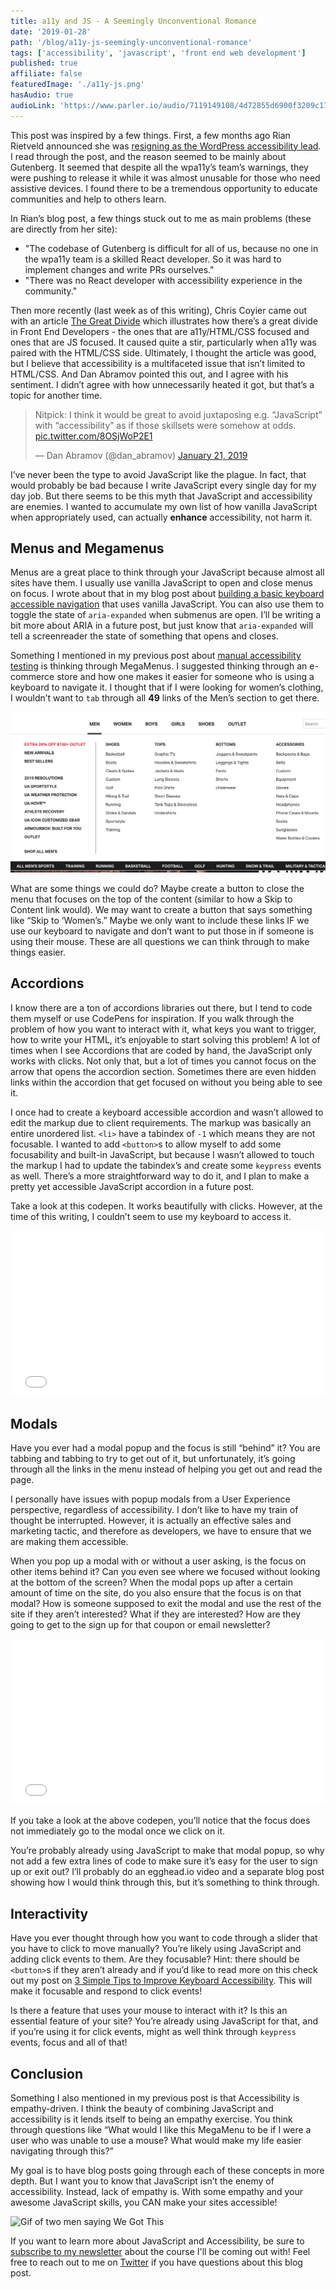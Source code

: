 ```yaml
---
title: a11y and JS - A Seemingly Unconventional Romance
date: '2019-01-28'
path: '/blog/a11y-js-seemingly-unconventional-romance'
tags: ['accessibility', 'javascript', 'front end web development']
published: true
affiliate: false
featuredImage: './a11y-js.png'
hasAudio: true
audioLink: 'https://www.parler.io/audio/7119149108/4d72855d6900f3209c1790440bbbb3bdda3a568f.b7306f01-8672-4861-9a24-9a4f3d3a84b5.mp3'
---
```


This post was inspired by a few things. First, a few months ago Rian Rietveld announced she was [resigning as the WordPress accessibility lead](https://rianrietveld.com/2018/10/09/i-have-resigned-the-wordpress-accessibility-team/). I read through the post, and the reason seemed to be mainly about Gutenberg. It seemed that despite all the wpa11y’s team’s warnings, they were pushing to release it while it was almost unusable for those who need assistive devices. I found there to be a tremendous opportunity to educate communities and help to others learn.

In Rian’s blog post, a few things stuck out to me as main problems (these are directly from her site):

- "The codebase of Gutenberg is difficult for all of us, because no one in the wpa11y team is a skilled React developer. So it was hard to implement changes and write PRs ourselves."
- "There was no React developer with accessibility experience in the community."

Then more recently (last week as of this writing), Chris Coyier came out with an article [The Great Divide](https://css-tricks.com/the-great-divide/) which illustrates how there’s a great divide in Front End Developers - the ones that are a11y/HTML/CSS focused and ones that are JS focused. It caused quite a stir, particularly when a11y was paired with the HTML/CSS side. Ultimately, I thought the article was good, but I believe that accessibility is a multifaceted issue that isn’t limited to HTML/CSS. And Dan Abramov pointed this out, and I agree with his sentiment. I didn’t agree with how unnecessarily heated it got, but that’s a topic for another time.

<blockquote class="twitter-tweet" data-lang="en"><p lang="en" dir="ltr">Nitpick: I think it would be great to avoid juxtaposing e.g. “JavaScript” with “accessibility” as if those skillsets were somehow at odds. <a href="https://t.co/8OSjWoP2E1">pic.twitter.com/8OSjWoP2E1</a></p>&mdash; Dan Abramov (@dan_abramov) <a href="https://twitter.com/dan_abramov/status/1087398276817666048?ref_src=twsrc%5Etfw">January 21, 2019</a></blockquote>

I’ve never been the type to avoid JavaScript like the plague. In fact, that would probably be bad because I write JavaScript every single day for my day job. But there seems to be this myth that JavaScript and accessibility are enemies. I wanted to accumulate my own list of how vanilla JavaScript when appropriately used, can actually **enhance** accessibility, not harm it.

## Menus and Megamenus

Menus are a great place to think through your JavaScript because almost all sites have them. I usually use vanilla JavaScript to open and close menus on focus. I wrote about that in my blog post about [building a basic keyboard accessible navigation](/blog/create-accessible-dropdown-navigation) that uses vanilla JavaScript. You can also use them to toggle the state of `aria-expanded` when submenus are open. I’ll be writing a bit more about ARIA in a future post, but just know that `aria-expanded` will tell a screenreader the state of something that opens and closes.

Something I mentioned in my previous post about [manual accessibility testing](/blog/4-things-always-manually-test) is thinking through MegaMenus. I suggested thinking through an e-commerce store and how one makes it easier for someone who is using a keyboard to navigate it. I thought that if I were looking for women’s clothing, I wouldn’t want to `tab` through all **49** links of the Men’s section to get there.

![Under Armor menu expanded under mens, showing 49 sub menu links.](./underarmor-menu.png)

What are some things we could do? Maybe create a button to close the menu that focuses on the top of the content (similar to how a Skip to Content link would). We may want to create a button that says something like “Skip to ‘Women’s.” Maybe we only want to include these links IF we use our keyboard to navigate and don’t want to put those in if someone is using their mouse. These are all questions we can think through to make things easier.

## Accordions

I know there are a ton of accordions libraries out there, but I tend to code them myself or use CodePens for inspiration. If you walk through the problem of how you want to interact with it, what keys you want to trigger, how to write your HTML, it’s enjoyable to start solving this problem! A lot of times when I see Accordions that are coded by hand, the JavaScript only works with clicks. Not only that, but a lot of times you cannot focus on the arrow that opens the accordion section. Sometimes there are even hidden links within the accordion that get focused on without you being able to see it.

I once had to create a keyboard accessible accordion and wasn’t allowed to edit the markup due to client requirements. The markup was basically an entire unordered list. `<li>` have a tabindex of `-1` which means they are not focusable. I wanted to add `<button>`s to allow myself to add some focusability and built-in JavaScript, but because I wasn’t allowed to touch the markup I had to update the tabindex’s and create some `keypress` events as well. There’s a more straightforward way to do it, and I plan to make a pretty yet accessible JavaScript accordion in a future post.

Take a look at this codepen. It works beautifully with clicks. However, at the time of this writing, I couldn’t seem to use my keyboard to access it.

<iframe height="265" style="width: 100%;" scrolling="no" title="Accordion react component with animation " src="//codepen.io/sedlukha/embed/WPeemb/?height=265&theme-id=0&default-tab=css,result" frameborder="no" allowtransparency="true" allowfullscreen="true">
  See the Pen <a href='https://codepen.io/sedlukha/pen/WPeemb/'>Accordion react component with animation </a> by Artur Sedlukha
  (<a href='https://codepen.io/sedlukha'>@sedlukha</a>) on <a href='https://codepen.io'>CodePen</a>.
</iframe>

## Modals

Have you ever had a modal popup and the focus is still “behind” it? You are tabbing and tabbing to try to get out of it, but unfortunately, it’s going through all the links in the menu instead of helping you get out and read the page.

I personally have issues with popup modals from a User Experience perspective, regardless of accessibility. I don’t like to have my train of thought be interrupted. However, it is actually an effective sales and marketing tactic, and therefore as developers, we have to ensure that we are making them accessible.

When you pop up a modal with or without a user asking, is the focus on other items behind it? Can you even see where we focused without looking at the bottom of the screen? When the modal pops up after a certain amount of time on the site, do you also ensure that the focus is on that modal? How is someone supposed to exit the modal and use the rest of the site if they aren’t interested? What if they are interested? How are they going to get to the sign up for that coupon or email newsletter?

<iframe height="265" style="width: 100%;" scrolling="no" title="Modal Popup " src="//codepen.io/jsayner/embed/xvEca/?height=265&theme-id=0&default-tab=css,result" frameborder="no" allowtransparency="true" allowfullscreen="true">
  See the Pen <a href='https://codepen.io/jsayner/pen/xvEca/'>Modal Popup </a> by Jordan Sayner
  (<a href='https://codepen.io/jsayner'>@jsayner</a>) on <a href='https://codepen.io'>CodePen</a>.
</iframe>

If you take a look at the above codepen, you’ll notice that the focus does not immediately go to the modal once we click on it.

You’re probably already using JavaScript to make that modal popup, so why not add a few extra lines of code to make sure it’s easy for the user to sign up or exit out? I’ll probably do an egghead.io video and a separate blog post showing how I would think through this, but it’s something to think through.

## Interactivity

Have you ever thought through how you want to code through a slider that you have to click to move manually? You’re likely using JavaScript and adding click events to them. Are they focusable? Hint: there should be `<button>`s if they aren’t already and if you’d like to read more on this check out my post on [3 Simple Tips to Improve Keyboard Accessibility](/blog/3-simple-tips-improve-keyboard-accessibility). This will make it focusable and respond to click events!

Is there a feature that uses your mouse to interact with it? Is this an essential feature of your site? You’re already using JavaScript for that, and if you’re using it for click events, might as well think through `keypress` events, focus and all of that!

## Conclusion

Something I also mentioned in my previous post is that Accessibility is empathy-driven. I think the beauty of combining JavaScript and accessibility is it lends itself to being an empathy exercise. You think through questions like “What would I like this MegaMenu to be if I were a user who was unable to use a mouse? What would make my life easier navigating through this?”

My goal is to have blog posts going through each of these concepts in more depth. But I want you to know that JavaScript isn’t the enemy of accessibility. Instead, lack of empathy is. With some empathy and your awesome JavaScript skills, you CAN make your sites accessible!

![Gif of two men saying We Got This](https://media.giphy.com/media/3og0IxDd2sAT4y24zC/giphy.gif)

If you want to learn more about JavaScript and Accessibility, be sure to [subscribe to my newsletter](http://eepurl.com/dJTkXg) about the course I'll be coming out with! Feel free to reach out to me on [Twitter](https://twitter.com/littlekope0903) if you have questions about this blog post.
